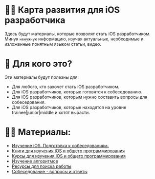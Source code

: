 # 👨‍💻 Карта развития для iOS разработчика

Здесь будут материалы, которые позволят стать iOS разработчиком. Минуя `ненужную` информацию, изучая актуальные, необходимые и изложенные понятным языком статьи, видео.

# 👀 Для кого это?

Эти материалы будут полезны для:
* Для любого, кто захочет стать iOS разработчиком.
* Для iOS разработчиков, которые готовятся к собеседованию.
* Для iOS разработчиков, которым нужно составить вопросы для собеседования.
* Для iOS разработчиков, которые находятся на уровне trainee|junior|middle и хотят вырасти.

# 👨‍🎓 Материалы:
- [Изучение iOS. Подготовка к собеседованиям.](https://github.com/SomeStay07/iOS-Developer-Roadmap/blob/main/roadmap/Articles.md)
- [Книги для изучения iOS и общего программирования](https://github.com/SomeStay07/iOS-Developer-Roadmap/blob/main/roadmap/books/Book%20list.md)
- [Курсы для изучения iOS и общего программирования](https://github.com/SomeStay07/iOS-Developer-Roadmap/blob/main/roadmap/courses/Courses%20list.md)
- [Изучение алгоритмов](https://github.com/SomeStay07/iOS-Developer-Roadmap/tree/main/algorithms)
- [Ресурсы для поиска работы](https://github.com/SomeStay07/iOS-Developer-Roadmap/blob/main/other/Job%20resources.md)
- [Собеседование - вопросы и ответы](https://github.com/SomeStay07/iOS-Developer-Roadmap/blob/main/other/Interview%20Questions.md)
